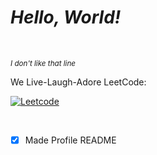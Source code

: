 
# ***Hello, World!***

<br>

_<sub>I don't like that line</sub>_


We Live-Laugh-Adore LeetCode:

[![Leetcode](https://leetcard.jacoblin.cool/Orfeas-Mavros?ext=heatmap)](https://leetcode.com/u/Orfeas-Mavros/)

<br>

- [x] Made Profile README
